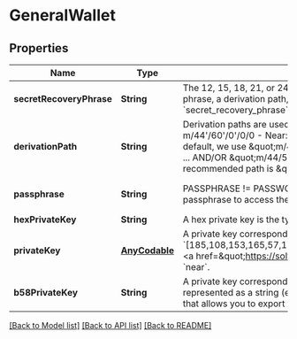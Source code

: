 # GeneralWallet

## Properties
Name | Type | Description | Notes
------------ | ------------- | ------------- | -------------
**secretRecoveryPhrase** | **String** | The 12, 15, 18, 21, or 24 word phrase that can be used to derive many public key addresses (e.g., bottom army bless castle alter habit dish embody child flame smooth zone).  To derive a wallet identifier (e.g., public key, public address, etc.), you need a secret recovery phrase, a derivation path, and an optional passphrase.   Alternatively, you can derive a wallet identifier with a private key.  Default Lengths: - Avalanche (C): 24 - Avalanche (X, P): 24 - Binance: 12 - Ethereum: 12 - Near: 12 - Solana: 12  You can use &#x60;secret_recovery_phrase&#x60; for Chains: &#x60;avalanche&#x60;, &#x60;binance&#x60;, &#x60;ethereum&#x60;, &#x60;near&#x60;, &#x60;solana&#x60;. | 
**derivationPath** | **String** | Derivation paths are used to derive the wallet identifier from the secret recovery phrase. Only correctly typed paths are accepted.  Defaults: - Avalanche (C): m/44&#39;/60&#39;/0&#39;/0/0 - Avalanche (X, P): m/44&#39;/60&#39;/0&#39;/0/0 - Binance: m/44&#39;/60&#39;/0&#39;/0/0 - Ethereum: m/44&#39;/60&#39;/0&#39;/0/0 - Near: m/44/397/0 - Solana: m/44/501/0/0  *Solana Behavior*  If you provide the empty string \&quot;\&quot; as the value for the derivation path, then we will derive your public key with the same behavior as the default behavior of the Solana CLI.  By default, we use \&quot;m/44/501/0/0\&quot;. This is the path that the Phantom and Sollet wallets use.  You can also arbitrarily increment the default path (\&quot;m/44/501/0/0\&quot;) to generate more wallets (e.g., \&quot;m/44/501/0/1\&quot;, \&quot;m/44/501/0/2\&quot;, ... AND/OR \&quot;m/44/501/1/0\&quot;, \&quot;m/44/501/2/0\&quot;, ...).  Phantom&#39;s Wallet increments the first digit (e.g., \&quot;m/44/501/0/0\&quot;, \&quot;m/44/501/1/0\&quot;, \&quot;m/44/501/2/0\&quot;, ...) to generate more public key addresses.  The SolFlare recommended path is \&quot;m/44/501/0\&quot;.  To learn more about derivation paths, check out &lt;a href&#x3D;\&quot;https://learnmeabitcoin.com/technical/derivation-paths\&quot; target&#x3D;\&quot;_blank\&quot;&gt;this tutorial&lt;/a&gt;. | [optional] 
**passphrase** | **String** | PASSPHRASE !&#x3D; PASSWORD. This is NOT your Phantom password or any other password. It is an optional string you use when creating a wallet. This provides an additional layer of security because a hacker would need both the secret recovery phrase and the passphrase to access the output public key. By default, most wallet UI extensions do not use a passphrase. (You probably did not use a passphrase.) Limited to 500 characters.  | [optional] [default to ""]
**hexPrivateKey** | **String** | A hex private key is the typical private key used on Ethereum, for example. It looks like this: &#x60;0x200b9e5baa38b0dc7551645be11b394e9bf2b04532e4af8824bed2b3de2e0dc0&#x60;.  You can use &#x60;hex_private_key&#x60; for chains: &#x60;avalanche&#x60;, &#x60;binance_smart_chain&#x60;, &#x60;ethereum&#x60;. | 
**privateKey** | [**AnyCodable**](.md) | A private key corresponds to exactly one public key address. A private key can be used to move assets out of the wallet and sign transaction with the corresponding public key.  A private key is an array of integers (e.g.,   &#x60;[185,108,153,165,57,193,166,167,58,148,133,121,92,252,242,13,233,246,35,103,185,20,27,56,111,169,12,50,50,36,83,156,173,195,143,75,135,78,204,129,217,231,58,129,69,180,185,86,119,43,200,193,94,112,31,135,68,128,207,26,85,150,68,181]&#x60;).  &lt;a href&#x3D;\&quot;https://solflare.com\&quot; target&#x3D;\&quot;_blank\&quot;&gt;Solflare&lt;/a&gt; is a popular wallet interface on Solana that allows you to export your private key in this format.  You can use &#x60;private_key&#x60; for Chains: &#x60;avalanche&#x60;, &#x60;binance_smart_chain&#x60;, &#x60;ethereum&#x60;, &#x60;solana&#x60;, &#x60;near&#x60;. | 
**b58PrivateKey** | **String** | A private key corresponds to exactly one public key address. A private key can be used to move assets out of the wallet and sign transaction with the corresponding public key.  A base58-encoded private key is a base58-encoded version of the typical private key. It is represented as a string (e.g., &#x60;4waBTVeAVWEAczSdx36uMrR19668ACgQDs7r386vrUes3UCzvXCQ2FPSCVGb1zJrwcULgpNzgABreyQaWSpGBwfx&#x60;).  &lt;a href&#x3D;\&quot;https://phantom.app\&quot; target&#x3D;\&quot;_blank\&quot;&gt;Phantom&lt;/a&gt; is a popular wallet interface on Solana that allows you to export your private key in this format.  You can use &#x60;b58_private_key&#x60; for Chains: &#x60;solana&#x60;, &#x60;near&#x60; | 

[[Back to Model list]](../README.md#documentation-for-models) [[Back to API list]](../README.md#documentation-for-api-endpoints) [[Back to README]](../README.md)


